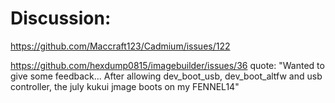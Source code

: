 # Discussion:
https://github.com/Maccraft123/Cadmium/issues/122

https://github.com/hexdump0815/imagebuilder/issues/36
quote: "Wanted to give some feedback...
After allowing dev_boot_usb, dev_boot_altfw and usb controller, the july kukui jmage boots on my FENNEL14"
